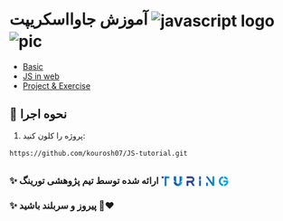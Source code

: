 # آموزش جاوااسکریپت   <img src="https://cdn.jsdelivr.net/gh/devicons/devicon/icons/javascript/javascript-original.svg" height="40" alt="javascript logo" align="center"  /> <img src="https://cdn.ituring.ir/research/76/turing%20(2).png" alt="pic" align="center" width="50px">

 - <a href="https://github.com/kourosh07/JS-tutorial/blob/main/main.js" target="_blank"> Basic </a>
 - <a href="https://github.com/kourosh07/JS-tutorial/tree/main/JS%20in%20web" target="_blank"> JS in web </a>
 - <a href="https://github.com/kourosh07/JS-tutorial/tree/main/Project%20%26%20Exercise" target="_blank"> Project & Exercise </a>


## 🚀 نحوه اجرا

1. پروژه را کلون کنید:
```bash
https://github.com/kourosh07/JS-tutorial.git
```

##

### ✨ ارائه شده توسط تیم پژوهشی تورینگ  <img src="https://github.com/kourosh07/kourosh07/blob/main/turing%20(1)_prev_ui.png" alt="turinglogo" border="0" align="center" width="120px">

### ✨ پیروز و سربلند باشید  :rose::heart:

